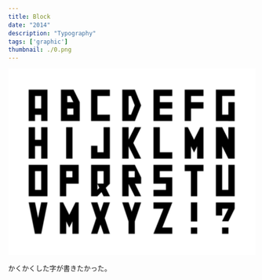 ```yaml
---
title: Block
date: "2014"
description: "Typography"
tags: ['graphic']
thumbnail: ./0.png
---
```


![1](./1.png)


かくかくした字が書きたかった。